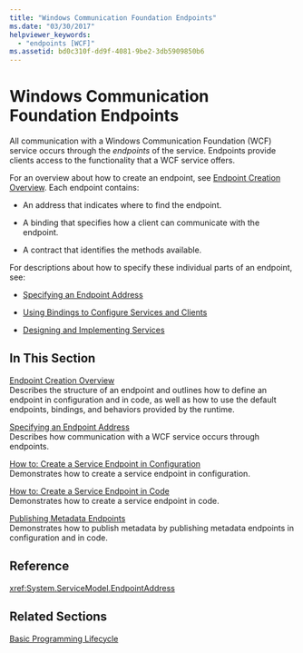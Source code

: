 ```yaml
---
title: "Windows Communication Foundation Endpoints"
ms.date: "03/30/2017"
helpviewer_keywords: 
  - "endpoints [WCF]"
ms.assetid: bd0c310f-dd9f-4081-9be2-3db5909850b6
---
```

# Windows Communication Foundation Endpoints
All communication with a Windows Communication Foundation (WCF) service occurs through the *endpoints* of the service. Endpoints provide clients access to the functionality that a WCF service offers.  
  
 For an overview about how to create an endpoint, see [Endpoint Creation Overview](../../../docs/framework/wcf/endpoint-creation-overview.md). Each endpoint contains:  
  
- An address that indicates where to find the endpoint.  
  
- A binding that specifies how a client can communicate with the endpoint.  
  
- A contract that identifies the methods available.  
  
 For descriptions about how to specify these individual parts of an endpoint, see:  
  
- [Specifying an Endpoint Address](../../../docs/framework/wcf/specifying-an-endpoint-address.md)  
  
- [Using Bindings to Configure Services and Clients](../../../docs/framework/wcf/using-bindings-to-configure-services-and-clients.md)  
  
- [Designing and Implementing Services](../../../docs/framework/wcf/designing-and-implementing-services.md)  
  
## In This Section  
 [Endpoint Creation Overview](../../../docs/framework/wcf/endpoint-creation-overview.md)  
 Describes the structure of an endpoint and outlines how to define an endpoint in configuration and in code, as well as how to use the default endpoints, bindings, and behaviors provided by the runtime.  
  
 [Specifying an Endpoint Address](../../../docs/framework/wcf/specifying-an-endpoint-address.md)  
 Describes how communication with a WCF service occurs through endpoints.  
  
 [How to: Create a Service Endpoint in Configuration](../../../docs/framework/wcf/feature-details/how-to-create-a-service-endpoint-in-configuration.md)  
 Demonstrates how to create a service endpoint in configuration.  
  
 [How to: Create a Service Endpoint in Code](../../../docs/framework/wcf/feature-details/how-to-create-a-service-endpoint-in-code.md)  
 Demonstrates how to create a service endpoint in code.  
  
 [Publishing Metadata Endpoints](../../../docs/framework/wcf/publishing-metadata-endpoints.md)  
 Demonstrates how to publish metadata by publishing metadata endpoints in configuration and in code.  
  
## Reference  
 <xref:System.ServiceModel.EndpointAddress>  
  
## Related Sections  
 [Basic Programming Lifecycle](../../../docs/framework/wcf/basic-programming-lifecycle.md)
